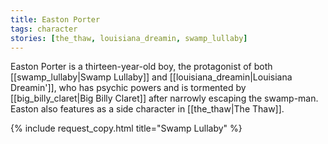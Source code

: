 ```yaml
---
title: Easton Porter
tags: character
stories: [the_thaw, louisiana_dreamin, swamp_lullaby]
---
```


Easton Porter is a thirteen-year-old boy, the protagonist of both [[swamp_lullaby|Swamp Lullaby]] and [[louisiana_dreamin|Louisiana Dreamin']], who has psychic powers and is tormented by [[big_billy_claret|Big Billy Claret]] after narrowly escaping the swamp-man. Easton also features as a side character in [[the_thaw|The Thaw]].

{% include request_copy.html title="Swamp Lullaby" %}